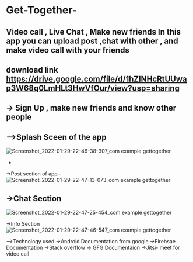 # Get-Together-
Video call , Live Chat , Make new friends 
In this app you can upload post ,chat with other , and make video call with your friends  
-
download link
https://drive.google.com/file/d/1hZlNHcRtUUwap3W68q0LmHLt3HwVfOur/view?usp=sharing
-
-> Sign Up , make new friends and know other people 
-
-->Splash Sceen of the app 
-
![Screenshot_2022-01-29-22-46-38-307_com example gettogether](https://user-images.githubusercontent.com/88794531/151673035-d03114d1-5b1b-4d92-923e-e0636a770129.jpg)

-
->Post section of app 
-![Screenshot_2022-01-29-22-47-13-073_com example gettogether](https://user-images.githubusercontent.com/88794531/151673049-d3fa9ab3-a0cb-4849-b4f7-67f0fab622cc.jpg)



->Chat Section 
-
![Screenshot_2022-01-29-22-47-25-454_com example gettogether](https://user-images.githubusercontent.com/88794531/151673066-9e7ecf95-295a-4f8f-8965-9230c8be1e7d.jpg)


->Info Section 
![Screenshot_2022-01-29-22-47-46-547_com example gettogether](https://user-images.githubusercontent.com/88794531/151673110-1ba729b7-1823-42bd-8dbb-62b8cd33fd2c.jpg)

-->Technology used 
->Android Documentation from google 
->Firebsae Documentation 
->Stack overflow 
-> GFG Documentaion 
->Jitsi- meet for video call 







